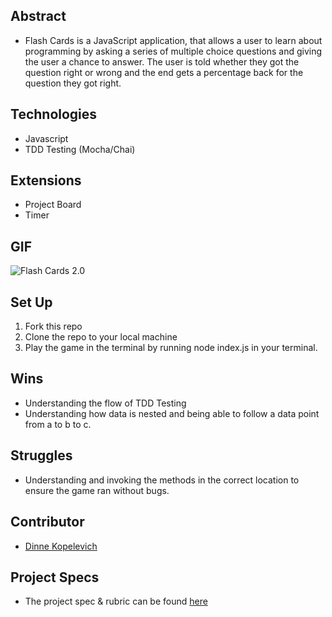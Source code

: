 ## Abstract
 - Flash Cards is a JavaScript application, that allows a user to learn about programming by asking a series of multiple choice questions and giving the user a chance to answer. The user is told whether they got the question right or wrong and the end gets a percentage back for the question they got right.

## Technologies
 - Javascript
 - TDD Testing (Mocha/Chai)

## Extensions
 - Project Board
 - Timer

## GIF
  ![Flash Cards 2.0](https://user-images.githubusercontent.com/63877492/186776290-c10f47d6-8614-49ff-a3ad-81531e0806ef.gif)

## Set Up
1. Fork this repo  
2. Clone the repo to your local machine
3. Play the game in the terminal by running node index.js in your terminal.

## Wins
 - Understanding the flow of TDD Testing
 - Understanding how data is nested and being able to follow a data point from a to b to c.

## Struggles
 - Understanding and invoking the methods in the correct location to ensure the game ran without bugs.

## Contributor
 - [Dinne Kopelevich](https://github.com/DinneK)

## Project Specs
  - The project spec & rubric can be found [here](https://frontend.turing.edu/projects/flash-cards.html)
